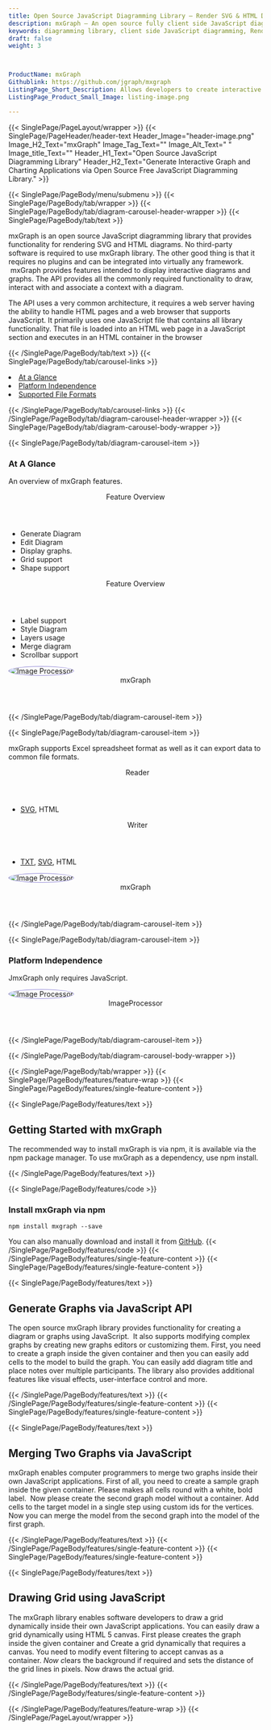 ```yaml
---
title: Open Source JavaScript Diagramming Library – Render SVG & HTML Diagram
description: mxGraph – An open source fully client side JavaScript diagramming library. It allows to Render SVG & HTML Diagram, create, merge two graphs via JavaScript API.
keywords: diagramming library, client side JavaScript diagramming, Render SVG diagram, render HTML Diagram, Free JavaScript Diagraming, JavaScript Diagram APIs,  JavaScript  UML API, JavaScript API, read Visio files in JavaScript, create graph, merge two graphs
draft: false
weight: 3



ProductName: mxGraph 
Githublink: https://github.com/jgraph/mxgraph
ListingPage_Short_Description: Allows developers to create interactive Graph and charting applications via open source free JavaScript diagramming library.
ListingPage_Product_Small_Image: listing-image.png 

---
```


{{< SinglePage/PageLayout/wrapper >}}
{{< SinglePage/PageHeader/header-text
Header_Image="header-image.png"
Image_H2_Text="mxGraph"
Image_Tag_Text=""
Image_Alt_Text=" "
Image_title_Text=""
Header_H1_Text="Open Source JavaScript Diagramming Library"
Header_H2_Text="Generate Interactive Graph and Charting Applications via Open Source Free JavaScript Diagramming Library." >}}

{{< SinglePage/PageBody/menu/submenu >}}
{{< SinglePage/PageBody/tab/wrapper >}}
{{< SinglePage/PageBody/tab/diagram-carousel-header-wrapper >}}
{{< SinglePage/PageBody/tab/text >}}



<p>mxGraph is an open source JavaScript diagramming library that provides functionality for rendering SVG and HTML diagrams. No third-party software is required to use mxGraph library. The other good thing is that it requires no plugins and can be integrated into virtually any framework.  mxGraph provides features intended to display interactive diagrams and graphs. The API provides all the commonly required functionality to draw, interact with and associate a context with a diagram.</p>
<p>The API uses a very common architecture, it requires a web server having the ability to handle HTML pages and a web browser that supports JavaScript. It primarily uses one JavaScript file that contains all library functionality. That file is loaded into an HTML web page in a JavaScript section and executes in an HTML container in the browser</p>

{{< /SinglePage/PageBody/tab/text >}}
{{< SinglePage/PageBody/tab/carousel-links >}}

<li data-target="#diagramcarousel" data-slide-to="0"><a href="#">At a Glance</a></li>
<li data-target="#diagramcarousel" data-slide-to="2"><a href="#">Platform Independence</a></li>
<li data-target="#diagramcarousel" data-slide-to="1"><a class="activetab" href="#">Supported File Formats</a></li>


{{< /SinglePage/PageBody/tab/carousel-links >}}
{{< /SinglePage/PageBody/tab/diagram-carousel-header-wrapper >}}
{{< SinglePage/PageBody/tab/diagram-carousel-body-wrapper >}}

{{< SinglePage/PageBody/tab/diagram-carousel-item >}}
<h3>At A Glance</h3>
<p>An overview of mxGraph features.</p>
<div class="diagram1 d1-poi">
<div class="d1-row">
<div class="d1-col d1-left"><header>Feature Overview</header>
<ul>
<li>Generate Diagram</li>
<li>Edit Diagram</li>
<li>Display graphs.</li>
<li>Grid support</li>
<li>Shape support</li>
</ul>
</div>
<!--/left-->
<div class="d1-col d1-right"><header>Feature Overview</header>
<ul>
<li>Label support</li>
<li>Style Diagram</li>
<li>Layers usage</li>
<li>Merge diagram</li>
<li>Scrollbar support</li>
</ul>
</div>
<!--/right--></div>
<!--/row-->
<div class="d1-logo"><img style="border: 1px solid #9289d7; border-radius: 50%;" src='listing-image.png' alt="Image Processor"><header>mxGraph</header><footer><small></small></footer></div>
<!--/logo--></div>
<!--/diagram1-->
{{< /SinglePage/PageBody/tab/diagram-carousel-item >}}

{{< SinglePage/PageBody/tab/diagram-carousel-item >}}
<p>mxGraph supports Excel spreadsheet format as well as it can export data to common file formats.</p>
<div class="diagram1 d2  d1-poi">
<div class="d1-row">
<div class="d1-col d1-left"><header><i class="fa fa-arrows-v "> </i> Reader</header>
<ul>
<li><a href="https://wiki.fileformat.com/page-description-language/svg/">SVG</a>, HTML</li>
</ul>
</div>
<!--/left-->
<div class="d1-col d1-right"><header><i class="fa  fa-long-arrow-down"> </i> Writer</header>
<ul>
<li><a href="https://wiki.fileformat.com/word-processing/txt/">TXT</a>, <a href="https://wiki.fileformat.com/page-description-language/svg/">SVG</a>, HTML</li>
</ul>
</div>
<!--/right--></div>
<!--/row-->
<div class="d1-logo"><img style="border: 1px solid #9289d7; border-radius: 50%;" src='listing-image.png' alt="Image Processor"><header>mxGraph</header><footer><small></small></footer></div>
<!--/logo--></div>
<!--/diagram2-->
{{< /SinglePage/PageBody/tab/diagram-carousel-item >}}

{{< SinglePage/PageBody/tab/diagram-carousel-item >}}
<h3>Platform Independence</h3>
<p>JmxGraph only requires JavaScript.</p>
<div class="diagram1 d1-poi">
<div class="d1-row">
<div class="d1-col d1-right"><!-- <header><i class="fa fa-cubes"> &nbsp;</i></header>
<ul>
<li>Python 2.6 & above</li>
</ul> --></div>
<!--/left--><!--/right--></div>
<!--/row-->
<div class="d1-logo"><img style="border: 1px solid #9289d7; border-radius: 50%;" src='listing-image.png' alt="Image Processor"><header>ImageProcessor</header><footer><small></small></footer></div>
<!--/logo--></div>
<!--/diagram2 -->
{{< /SinglePage/PageBody/tab/diagram-carousel-item >}}

{{< /SinglePage/PageBody/tab/diagram-carousel-body-wrapper >}}

{{< /SinglePage/PageBody/tab/wrapper >}}
{{< SinglePage/PageBody/features/feature-wrap >}}
{{< SinglePage/PageBody/features/single-feature-content >}}

{{< SinglePage/PageBody/features/text >}}
<h2 class="h2title">Getting Started with mxGraph</h2>
<p>The recommended way to install mxGraph is via npm, it is available via the npm package manager. To use mxGraph as a dependency, use npm install.</p>
{{< /SinglePage/PageBody/features/text >}}

{{< SinglePage/PageBody/features/code >}}
<h3>Install mxGraph via npm</h3>
<pre><code class="html">npm install mxgraph --save</code></pre>

You can also manually download and install it from <a href="https://github.com/jgraph/mxgraph.git">GitHub</a>.
{{< /SinglePage/PageBody/features/code >}}
{{< /SinglePage/PageBody/features/single-feature-content >}}
{{< SinglePage/PageBody/features/single-feature-content >}}

{{< SinglePage/PageBody/features/text >}}
<h2 class="h2title">Generate Graphs via JavaScript API</h2>
<p>The open source mxGraph library provides functionality for creating a diagram or graphs using JavaScript.  It also supports modifying complex graphs by creating new graphs editors or customizing them. First, you need to create a graph inside the given container and then you can easily add cells to the model to build the graph. You can easily add diagram title and place notes over multiple participants. The library also provides additional features like visual effects, user-interface control and more.</p>

{{< /SinglePage/PageBody/features/text >}}
{{< /SinglePage/PageBody/features/single-feature-content >}}
{{< SinglePage/PageBody/features/single-feature-content >}}

{{< SinglePage/PageBody/features/text >}}
<h2 class="h2title">Merging Two Graphs via JavaScript</h2>
<p>mxGraph enables computer programmers to merge two graphs inside their own JavaScript applications. First of all, you need to create a sample graph inside the given container. Please makes all cells round with a white, bold label.  Now please create the second graph model without a container. Add cells to the target model in a single step using custom ids for the vertices. Now you can merge the model from the second graph into the model of the first graph.</p>

{{< /SinglePage/PageBody/features/text >}}
{{< /SinglePage/PageBody/features/single-feature-content >}}
{{< SinglePage/PageBody/features/single-feature-content >}}

{{< SinglePage/PageBody/features/text >}}
<h2 class="h2title">Drawing Grid using JavaScript</h2>
<p>The mxGraph library enables software developers to draw a grid dynamically inside their own JavaScript applications. You can easily draw a grid dynamically using HTML 5 canvas. First please creates the graph inside the given container and Create a grid dynamically that requires a canvas. You need to modify event filtering to accept canvas as a container.<em> Now c</em>lears the background if required and sets the distance of the grid lines in pixels. Now draws the actual grid.</p>


{{< /SinglePage/PageBody/features/text >}}
{{< /SinglePage/PageBody/features/single-feature-content >}}

{{< /SinglePage/PageBody/features/feature-wrap >}}
{{< /SinglePage/PageLayout/wrapper >}}